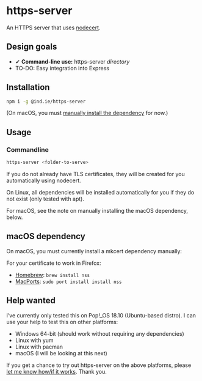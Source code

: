 # https-server

An HTTPS server that uses [nodecert](https://source.ind.ie/hypha/tools/nodecert).

## Design goals

  * ✔ __Command-line use:__ https-server _directory_
  * TO-DO: Easy integration into Express

## Installation

```sh
npm i -g @ind.ie/https-server
```

(On macOS, you must [manually install the dependency](#macos-dependency) for now.)

## Usage

### Commandline

```sh
https-server <folder-to-serve>
```

If you do not already have TLS certificates, they will be created for you automatically using nodecert.

On Linux, all dependencies will be installed automatically for you if they do not exist (only tested with apt).

For macOS, see the note on manually installing the macOS dependency, below.

## macOS dependency

On macOS, you must currently install a mkcert dependency manually:

For your certificate to work in Firefox:

  * [Homebrew](https://brew.sh/): `brew install nss`
  * [MacPorts](https://www.macports.org/): `sudo port install install nss`

## Help wanted

I’ve currently only tested this on Pop!_OS 18.10 (Ubuntu-based distro). I can use your help to test this on other platforms:

  * Windows 64-bit (should work without requiring any dependencies)
  * Linux with yum
  * Linux with pacman
  * macOS (I will be looking at this next)

If you get a chance to try out https-server on the above platforms, please [let me know how/if it works](https://github.com/indie-mirror/https-server/issues). Thank you.
